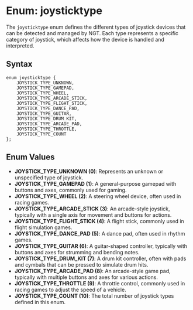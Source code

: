 # Enum: joysticktype

The `joysticktype` enum defines the different types of joystick devices that can be detected and managed by NGT. Each type represents a specific category of joystick, which affects how the device is handled and interpreted.

## Syntax
```angelscript
enum joysticktype {
    JOYSTICK_TYPE_UNKNOWN,
    JOYSTICK_TYPE_GAMEPAD,
    JOYSTICK_TYPE_WHEEL,
    JOYSTICK_TYPE_ARCADE_STICK,
    JOYSTICK_TYPE_FLIGHT_STICK,
    JOYSTICK_TYPE_DANCE_PAD,
    JOYSTICK_TYPE_GUITAR,
    JOYSTICK_TYPE_DRUM_KIT,
    JOYSTICK_TYPE_ARCADE_PAD,
    JOYSTICK_TYPE_THROTTLE,
    JOYSTICK_TYPE_COUNT
};
```

## Enum Values

- **JOYSTICK_TYPE_UNKNOWN (0)**: Represents an unknown or unspecified type of joystick.
- **JOYSTICK_TYPE_GAMEPAD (1)**: A general-purpose gamepad with buttons and axes, commonly used for gaming.
- **JOYSTICK_TYPE_WHEEL (2)**: A steering wheel device, often used in racing games.
- **JOYSTICK_TYPE_ARCADE_STICK (3)**: An arcade-style joystick, typically with a single axis for movement and buttons for actions.
- **JOYSTICK_TYPE_FLIGHT_STICK (4)**: A flight stick, commonly used in flight simulation games.
- **JOYSTICK_TYPE_DANCE_PAD (5)**: A dance pad, often used in rhythm games.
- **JOYSTICK_TYPE_GUITAR (6)**: A guitar-shaped controller, typically with buttons and axes for strumming and bending notes.
- **JOYSTICK_TYPE_DRUM_KIT (7)**: A drum kit controller, often with pads and cymbals that can be pressed to simulate drum hits.
- **JOYSTICK_TYPE_ARCADE_PAD (8)**: An arcade-style game pad, typically with multiple buttons and axes for various actions.
- **JOYSTICK_TYPE_THROTTLE (9)**: A throttle control, commonly used in racing games to adjust the speed of a vehicle.
- **JOYSTICK_TYPE_COUNT (10)**: The total number of joystick types defined in this enum.
